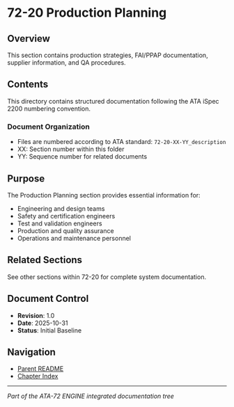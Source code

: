 # 72-20 Production Planning

## Overview
This section contains production strategies, FAI/PPAP documentation, supplier information, and QA procedures.

## Contents
This directory contains structured documentation following the ATA iSpec 2200 numbering convention.

### Document Organization
- Files are numbered according to ATA standard: `72-20-XX-YY_description`
- XX: Section number within this folder
- YY: Sequence number for related documents

## Purpose
The Production Planning section provides essential information for:
- Engineering and design teams
- Safety and certification engineers
- Test and validation engineers
- Production and quality assurance
- Operations and maintenance personnel

## Related Sections
See other sections within 72-20 for complete system documentation.

## Document Control
- **Revision**: 1.0
- **Date**: 2025-10-31
- **Status**: Initial Baseline

## Navigation
- [Parent README](../README.md)
- [Chapter Index](../../INDEX.md)

---
*Part of the ATA-72 ENGINE integrated documentation tree*
